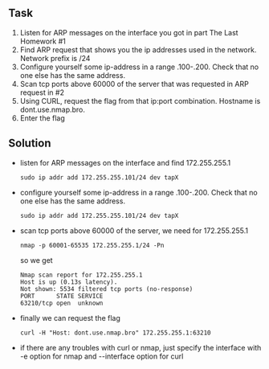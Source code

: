 ## Task

1. Listen for ARP messages on the interface you got in part The Last Homework #1
2. Find ARP request that shows you the ip addresses used in the network. Network prefix is /24
3. Configure yourself some ip-address in a range .100-.200. Check that no one else has the same address.
4. Scan tcp ports above 60000 of the server that was requested in ARP request in #2
5. Using CURL, request the flag from that ip:port combination. Hostname is dont.use.nmap.bro.
6. Enter the flag

## Solution

* listen for ARP messages on the interface and find 172.255.255.1

    ```sudo ip addr add 172.255.255.101/24 dev tapX```

* configure yourself some ip-address in a range .100-.200. Check that no one else has the same address.

    ```sudo ip addr add 172.255.255.101/24 dev tapX```

* scan tcp ports above 60000 of the server, we need for 172.255.255.1

    ```nmap -p 60001-65535 172.255.255.1/24 -Pn```

    so we get 
    ```
    Nmap scan report for 172.255.255.1
    Host is up (0.13s latency).
    Not shown: 5534 filtered tcp ports (no-response)
    PORT      STATE SERVICE
    63210/tcp open  unknown
    ```

* finally we can request the flag

    ```curl -H "Host: dont.use.nmap.bro" 172.255.255.1:63210```

* if there are any troubles with curl or nmap, just specify the interface with -e option for nmap and --interface option for curl

